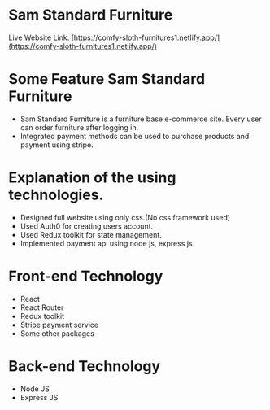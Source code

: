 # Sam Standard Furniture

Live Website Link: [https://comfy-sloth-furnitures1.netlify.app/](https://comfy-sloth-furnitures1.netlify.app/)

# Some Feature Sam Standard Furniture

- Sam Standard Furniture is a furniture base e-commerce site. Every user can order furniture after logging in.
- Integrated payment methods can be used to purchase products and payment using stripe.

# Explanation of the using technologies.

- Designed full website using only css.(No css framework used)
- Used Auth0 for creating users account.
- Used Redux toolkit for state management.
- Implemented payment api using node js, express js.

# Front-end Technology

- React
- React Router
- Redux toolkit
- Stripe payment service
- Some other packages

# Back-end Technology

- Node JS
- Express JS

